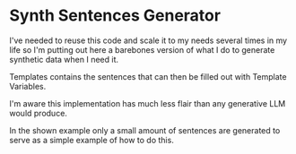 # Synth Sentences Generator
I've needed to reuse this code and scale it to my needs several times in my life so I'm putting out here a barebones version of what I do to generate synthetic data when I need it. 

Templates contains the sentences that can then be filled out with Template Variables.

I'm aware this implementation has much less flair than any generative LLM would produce. 

In the shown example only a small amount of sentences are generated to serve as a simple example of how to do this.